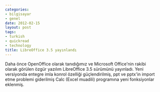 ```yaml
---
categories:
- bilgisayar
- genel
date: 2012-02-15
layout: post
tags:
- turkish
- quickread
- technology
title: LibreOffice 3.5 yayınlandı
---
```


Daha önce OpenOffice olarak tanıdığımız ve Microsoft Office'nin rakibi olarak görülen özgür yazılım LibreOffice 3.5 sürümünü yayınladı. Yeni versiyonda entegre imla konrol özelliği güçlendirilmiş, ppt ve pptx'in import etme problemi giderilmiş Calc (Excel muadili) programına yeni fonksiyonlar eklenmiş.
